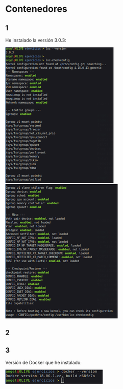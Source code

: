 # Contenedores

## 1

He instalado la versión 3.0.3:

![lxc1](img/lxc1.png)
![lxc2](img/lxc2.png)



## 2



## 3

Versión de Docker que he instalado:

![docker](img/docker.png)